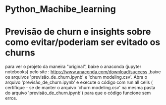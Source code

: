 # Python_Machibe_learning
# Previsão de churn e insights sobre como evitar/poderiam ser evitado os churns

para ver o projeto da maneira "original", baixe o anaconda (jupyter notebooks) pelo site : https://www.anaconda.com/download/success ,baixe os arquivos 'previsão_de_churn.ipynb' e 'churn modeling.csv'. 
Abra o arquivo 'previsão_de_churn.ipynb' e execute o código com run all cells ( certifique - se de manter o arquivo 'churn modeling.csv' na mesma pasta do arquivo 'previsão_de_churn.ipynb') para que o código funcione sem erros.
